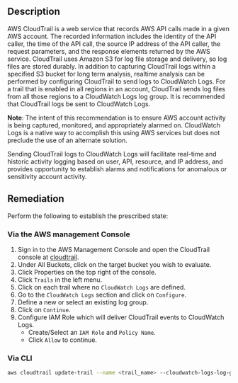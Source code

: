 ## Description

AWS CloudTrail is a web service that records AWS API calls made in a given AWS account. The recorded information includes the identity of the API caller, the time of the API call, the source IP address of the API caller, the request parameters, and the response elements returned by the AWS service. CloudTrail uses Amazon S3 for log file storage and delivery, so log files are stored durably. In addition to capturing CloudTrail logs within a specified S3 bucket for long term analysis, realtime analysis can be performed by configuring CloudTrail to send logs to CloudWatch Logs. For a trail that is enabled in all regions in an account, CloudTrail sends log files from all those regions to a CloudWatch Logs log group. It is recommended that CloudTrail logs be sent to CloudWatch Logs.

**Note**: The intent of this recommendation is to ensure AWS account activity is being captured, monitored, and appropriately alarmed on. CloudWatch Logs is a native way to accomplish this using AWS services but does not preclude the use of an alternate solution.

Sending CloudTrail logs to CloudWatch Logs will facilitate real-time and historic activity logging based on user, API, resource, and IP address, and provides opportunity to establish alarms and notifications for anomalous or sensitivity account activity.


## Remediation

Perform the following to establish the prescribed state:

### Via the AWS management Console

1. Sign in to the AWS Management Console and open the CloudTrail console at [cloudtrail](https://console.aws.amazon.com/cloudtrail/).
2. Under All Buckets, click on the target bucket you wish to evaluate.
3. Click Properties on the top right of the console.
4. Click `Trails` in the left menu.
5. Click on each trail where no `CloudWatch Logs` are defined.
6. Go to the `CloudWatch Logs` section and click on `Configure`.
7. Define a new or select an existing log group.
8. Click on `Continue`.
9. Configure IAM Role which will deliver CloudTrail events to CloudWatch Logs.
    - Create/Select an `IAM Role` and `Policy Name`.
    - Click `Allow` to continue.

### Via CLI

```bash
aws cloudtrail update-trail --name <trail_name> --cloudwatch-logs-log-group- arn <cloudtrail_log_group_arn> --cloudwatch-logs-role-arn <cloudtrail_cloudwatchLogs_role_arn>
```
